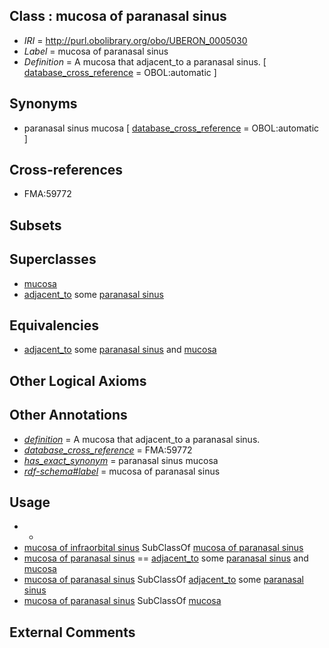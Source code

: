 
## Class : mucosa of paranasal sinus

 * *IRI* = http://purl.obolibrary.org/obo/UBERON_0005030
 * *Label* = mucosa of paranasal sinus
 * *Definition* = A mucosa that adjacent_to a paranasal sinus. [ [database_cross_reference](../../ef/oboInOwl#hasDbXref.md) = OBOL:automatic ]

## Synonyms

 * paranasal sinus mucosa [ [database_cross_reference](../../ef/oboInOwl#hasDbXref.md) = OBOL:automatic ]

## Cross-references

 * FMA:59772

## Subsets


## Superclasses

 * [mucosa](../../UBERON/44/UBERON_0000344.md)
 * [adjacent_to](../../RO/20/RO_0002220.md) some [paranasal sinus](../../UBERON/25/UBERON_0001825.md)

## Equivalencies

 * [adjacent_to](../../RO/20/RO_0002220.md) some [paranasal sinus](../../UBERON/25/UBERON_0001825.md) and [mucosa](../../UBERON/44/UBERON_0000344.md)

## Other Logical Axioms


## Other Annotations

 * *[definition](../../IAO/15/IAO_0000115.md)* = A mucosa that adjacent_to a paranasal sinus.
 * *[database_cross_reference](../../ef/oboInOwl#hasDbXref.md)* = FMA:59772
 * *[has_exact_synonym](../../ym/oboInOwl#hasExactSynonym.md)* = paranasal sinus mucosa
 * *[rdf-schema#label](../../el/rdf-schema#label.md)* = mucosa of paranasal sinus

## Usage

 * -
 * [mucosa of infraorbital sinus](../../UBERON/86/UBERON_0011986.md) SubClassOf [mucosa of paranasal sinus](../../UBERON/30/UBERON_0005030.md)
 * [mucosa of paranasal sinus](../../UBERON/30/UBERON_0005030.md) == [adjacent_to](../../RO/20/RO_0002220.md) some [paranasal sinus](../../UBERON/25/UBERON_0001825.md) and [mucosa](../../UBERON/44/UBERON_0000344.md)
 * [mucosa of paranasal sinus](../../UBERON/30/UBERON_0005030.md) SubClassOf [adjacent_to](../../RO/20/RO_0002220.md) some [paranasal sinus](../../UBERON/25/UBERON_0001825.md)
 * [mucosa of paranasal sinus](../../UBERON/30/UBERON_0005030.md) SubClassOf [mucosa](../../UBERON/44/UBERON_0000344.md)

## External Comments

